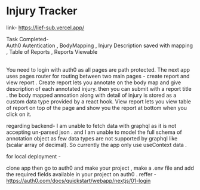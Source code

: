 # Injury Tracker
link- https://lief-sub.vercel.app/

Task Completed- <br/>
Auth0 Autentication , BodyMapping , Injury Description saved with mapping , Table of Reports , Reports Viewable

<br/>
You need to login with auth0 as all pages are path protected.
The next app uses pages router for routing between two main pages - create report and view report . 
Create report lets you annotate on the body map and give description of each annotated injury.
then you can submit with a report title . the body mapped annoation along with detail of injury is stored as a custom 
data type provided by a react hook. 
View report lets you view table of report on top of the page and show you the report at bottom when you click on it.

regarding backend- I am unable to fetch data with graphql as it is not accepting un-parsed json . and I am unable to model
the full schema of annotation object as few data types are not supported by graphql like (scalar array of decimal).
So currently the app only use useContext data .

for local deployment -

clone app then go to auth0 and make your project , make a .env file and add the required fields available in your project on auth0 .
reffer - https://auth0.com/docs/quickstart/webapp/nextjs/01-login
